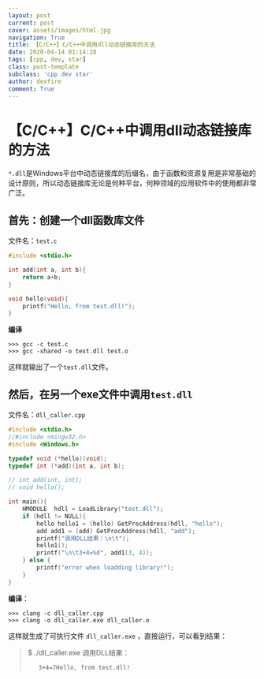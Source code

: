 ```yaml
---
layout: post
current: post
cover: assets/images/html.jpg
navigation: True
title: 【C/C++】C/C++中调用dll动态链接库的方法
date: 2020-04-14 01:14:28
tags: [cpp, dev, star]
class: post-template
subclass: 'cpp dev star'
author: dexfire
comment: True
---
```


# 【C/C++】C/C++中调用dll动态链接库的方法

`*.dll`是Windows平台中动态链接库的后缀名，由于函数和资源复用是非常基础的设计原则，所以动态链接库无论是何种平台，何种领域的应用软件中的使用都非常广泛。

## 首先：创建一个dll函数库文件
文件名：`test.c`
```c++
#include <stdio.h>

int add(int a, int b){
    return a+b;
}

void hello(void){
    printf("Hello, from test.dll!");
}
```

**编译**

```batch
>>> gcc -c test.c
>>> gcc -shared -o test.dll test.o
```
这样就输出了一个`test.dll`文件。

## 然后，在另一个exe文件中调用`test.dll`
文件名：`dll_caller.cpp`
```cpp
#include <stdio.h>
//#include <mingw32.h>
#include <Windows.h>

typedef void (*hello)(void);
typedef int (*add)(int a, int b);

// int add(int, int);
// void hello();

int main(){
    HMODULE  hdll = LoadLibrary("test.dll");
    if (hdll != NULL){
        hello hello1 = (hello) GetProcAddress(hdll, "hello");
        add add1 = (add) GetProcAddress(hdll, "add");
        printf("调用DLL结果：\n\t");
        hello1();
        printf("\n\t3+4=%d", add1(3, 4));
    } else {
        printf("error when loadding library!");
    }
}
```

**编译**：

```batch
>>> clang -c dll_caller.cpp
>>> clang -o dll_caller.exe dll_caller.o
```

这样就生成了可执行文件 `dll_caller.exe` ，直接运行，可以看到结果：

> $ ./dll_caller.exe
> 调用DLL结果：
>
>        3+4=7Hello, from test.dll!
